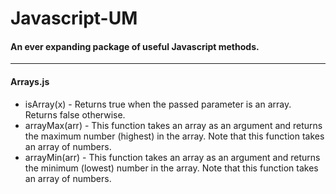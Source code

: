 # Javascript-UM
#### An ever expanding package of useful Javascript methods.
-------------------------------------------------------------------------------------

#### Arrays.js
  - isArray(x) - Returns true when the passed parameter is an array. Returns false otherwise.
  - arrayMax(arr) - This function takes an array as an argument and returns the maximum number (highest) in the array. Note that this function takes an array of numbers.
  - arrayMin(arr) - This function takes an array as an argument and returns the minimum (lowest) number in the array. Note that this function takes an array of numbers.

